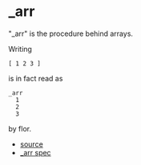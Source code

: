 
# _arr

"_arr" is the procedure behind arrays.

Writing
```
[ 1 2 3 ]
```
is in fact read as
```
_arr
  1
  2
  3
```
by flor.


* [source](https://github.com/floraison/flor/tree/master/lib/flor/pcore/_arr.rb)
* [_arr spec](https://github.com/floraison/flor/tree/master/spec/pcore/_arr_spec.rb)


